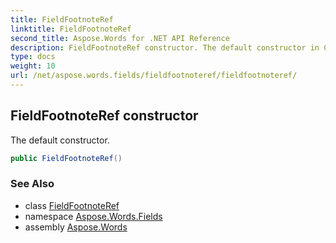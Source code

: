 ```yaml
---
title: FieldFootnoteRef
linktitle: FieldFootnoteRef
second_title: Aspose.Words for .NET API Reference
description: FieldFootnoteRef constructor. The default constructor in C#.
type: docs
weight: 10
url: /net/aspose.words.fields/fieldfootnoteref/fieldfootnoteref/
---
```

## FieldFootnoteRef constructor

The default constructor.

```csharp
public FieldFootnoteRef()
```

### See Also

* class [FieldFootnoteRef](../)
* namespace [Aspose.Words.Fields](../../fieldfootnoteref/)
* assembly [Aspose.Words](../../../)
